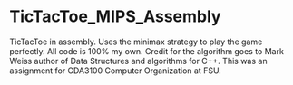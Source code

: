 # TicTacToe_MIPS_Assembly
TicTacToe in assembly. Uses the minimax strategy to play the game perfectly. All code is 100% my own. Credit for the algorithm goes to Mark Weiss author of Data Structures and algorithms for C++. 
This was an assignment for CDA3100 Computer Organization at FSU. 
